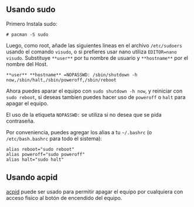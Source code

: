 ## Usando sudo

Primero Instala sudo:

```
# pacman -S sudo

```

Luego, como root, añade las siguientes lineas en el archivo `/etc/sudoers` usando el comando `visudo`, o si prefieres usar nano utiliza `EDITOR=nano visudo`. Substituye `**user**` por tu nombre de usuario y `**hostname**` por el nombre del Host.

```
**user** **hostname** =NOPASSWD: /sbin/shutdown -h now,/sbin/halt,/sbin/poweroff,/sbin/reboot

```

Ahora puedes aparar el equipo con `sudo shutdown -h now`, y reiniciar con `sudo reboot`, si deseas tambien puedes hacer uso de `poweroff` o `halt` para apagar el equipo.

El uso de la etiqueta `NOPASSWD:` se utiliza si no desea que se pida contraseña.

Por conveniencia, puedes agregar los alias a tu `~/.bashrc` (o `/etc/bash.bashrc` para todo el sistema):

```
alias reboot="sudo reboot"
alias poweroff="sudo poweroff"
alias halt="sudo halt"

```

## Usando acpid

[acpid](/index.php/Acpid "Acpid") puede ser usado para permitir apagar el equipo por cualquiera con acceso fisico al botón de encendido del equipo.